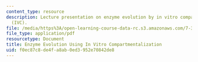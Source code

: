 ```yaml
---
content_type: resource
description: Lecture presentation on enzyme evolution by in vitro compartmentalization
  (IVC).
file: /media/https%3A/open-learning-course-data-rc.s3.amazonaws.com/7-344-directed-evolution-engineering-biocatalysts-spring-2008/f0ec87c8de4fa8ab0ed3952e70842de8_ses12_slides.pdf
file_type: application/pdf
resourcetype: Document
title: Enzyme Evolution Using In Vitro Compartmentalization
uid: f0ec87c8-de4f-a8ab-0ed3-952e70842de8
---
```

